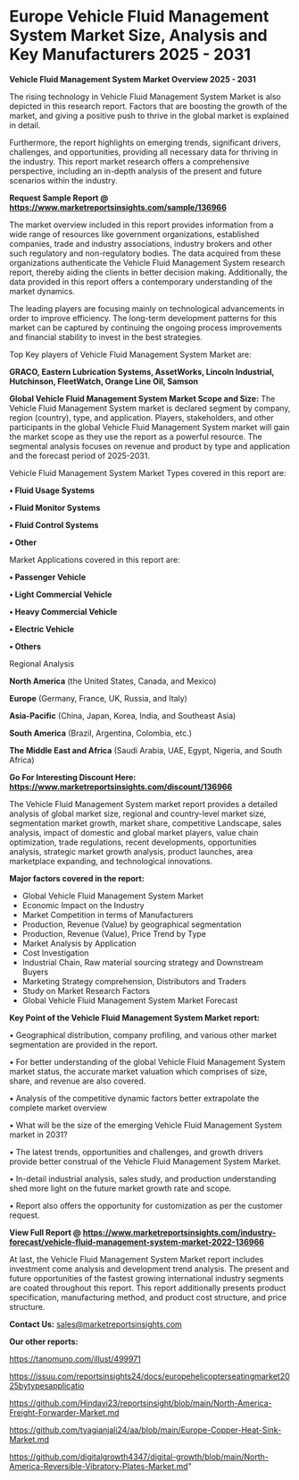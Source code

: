 # Europe Vehicle Fluid Management System Market Size, Analysis and Key Manufacturers 2025 - 2031

<Strong> Vehicle Fluid Management System Market Overview 2025 - 2031</strong>

The rising technology in Vehicle Fluid Management System Market is also depicted in this research report. Factors that are boosting the growth of the market, and giving a positive push to thrive in the global market is explained in detail.

Furthermore, the report highlights on emerging trends, significant drivers, challenges, and opportunities, providing all necessary data for thriving in the industry. This report market research offers a comprehensive perspective, including an in-depth analysis of the present and future scenarios within the industry.

<strong>Request Sample Report @ <a href=https://www.marketreportsinsights.com/sample/136966>https://www.marketreportsinsights.com/sample/136966</a></strong>

The market overview included in this report provides information from a wide range of resources like government organizations, established companies, trade and industry associations, industry brokers and other such regulatory and non-regulatory bodies. The data acquired from these organizations authenticate the Vehicle Fluid Management System research report, thereby aiding the clients in better decision making. Additionally, the data provided in this report offers a contemporary understanding of the market dynamics.

The leading players are focusing mainly on technological advancements in order to improve efficiency. The long-term development patterns for this market can be captured by continuing the ongoing process improvements and financial stability to invest in the best strategies.

Top Key players of Vehicle Fluid Management System Market are:

<strong>GRACO, Eastern Lubrication Systems, AssetWorks, Lincoln Industrial, Hutchinson, FleetWatch, Orange Line Oil, Samson</strong>

<strong><b>Global Vehicle Fluid Management System Market Scope and Size:</b></strong>
The Vehicle Fluid Management System market is declared segment by company, region (country), type, and application. Players, stakeholders, and other participants in the global Vehicle Fluid Management System market will gain the market scope as they use the report as a powerful resource. The segmental analysis focuses on revenue and product by type and application and the forecast period of 2025-2031.

Vehicle Fluid Management System Market Types covered in this report are:

<strong>• Fluid Usage Systems

• Fluid Monitor Systems

• Fluid Control Systems

• Other</strong>

Market Applications covered in this report are:

<strong>• Passenger Vehicle

• Light Commercial Vehicle

• Heavy Commercial Vehicle

• Electric Vehicle

• Others</strong> 

Regional Analysis

<strong>North America</strong> (the United States, Canada, and Mexico)

<strong>Europe</strong> (Germany, France, UK, Russia, and Italy)

<strong>Asia-Pacific</strong> (China, Japan, Korea, India, and Southeast Asia)

<strong>South America</strong> (Brazil, Argentina, Colombia, etc.)

<strong>The Middle East and Africa</strong> (Saudi Arabia, UAE, Egypt, Nigeria, and South Africa)

<strong>Go For Interesting Discount Here: <a href=https://www.marketreportsinsights.com/discount/136966>https://www.marketreportsinsights.com/discount/136966</a></strong>

The Vehicle Fluid Management System market report provides a detailed analysis of global market size, regional and country-level market size, segmentation market growth, market share, competitive Landscape, sales analysis, impact of domestic and global market players, value chain optimization, trade regulations, recent developments, opportunities analysis, strategic market growth analysis, product launches, area marketplace expanding, and technological innovations.

<strong><b>Major factors covered in the report:</b></strong>
<ul>
  <li>Global Vehicle Fluid Management System Market </li>
  <li>Economic Impact on the Industry</li>
  <li>Market Competition in terms of Manufacturers</li>
  <li>Production, Revenue (Value) by geographical segmentation</li>
  <li>Production, Revenue (Value), Price Trend by Type</li>
  <li>Market Analysis by Application</li>
  <li>Cost Investigation</li>
  <li>Industrial Chain, Raw material sourcing strategy and Downstream Buyers</li>
  <li>Marketing Strategy comprehension, Distributors and Traders</li>
  <li>Study on Market Research Factors</li>
  <li>Global Vehicle Fluid Management System Market Forecast</li>
</ul>

<strong><b>Key Point of the Vehicle Fluid Management System Market report:</b></strong>

• Geographical distribution, company profiling, and various other market segmentation are provided in the report.

• For better understanding of the global Vehicle Fluid Management System market status, the accurate market valuation which comprises of size, share, and revenue are also covered.

• Analysis of the competitive dynamic factors better extrapolate the complete market overview

• What will be the size of the emerging Vehicle Fluid Management System market in 2031?

• The latest trends, opportunities and challenges, and growth drivers provide better construal of the Vehicle Fluid Management System Market.

• In-detail industrial analysis, sales study, and production understanding shed more light on the future market growth rate and scope.

• Report also offers the opportunity for customization as per the customer request.

<strong><b>View Full Report @ <a href=https://www.marketreportsinsights.com/industry-forecast/vehicle-fluid-management-system-market-2022-136966>https://www.marketreportsinsights.com/industry-forecast/vehicle-fluid-management-system-market-2022-136966</a></b></strong>


At last, the Vehicle Fluid Management System Market report includes investment come analysis and development trend analysis. The present and future opportunities of the fastest growing international industry segments are coated throughout this report. This report additionally presents product specification, manufacturing method, and product cost structure, and price structure.

<strong>Contact Us:</strong>
sales@marketreportsinsights.com

<strong>Our other reports:</strong>

<a href=https://tanomuno.com/illust/499971>https://tanomuno.com/illust/499971</a>

<a href=https://issuu.com/reportsinsights24/docs/europehelicopterseatingmarket2025bytypesapplicatio>https://issuu.com/reportsinsights24/docs/europehelicopterseatingmarket2025bytypesapplicatio</a>

<a href=https://github.com/Hindavi23/reportsinsight/blob/main/North-America-Freight-Forwarder-Market.md>https://github.com/Hindavi23/reportsinsight/blob/main/North-America-Freight-Forwarder-Market.md</a>

<a href=https://github.com/tyagianjali24/aa/blob/main/Europe-Copper-Heat-Sink-Market.md>https://github.com/tyagianjali24/aa/blob/main/Europe-Copper-Heat-Sink-Market.md</a>

<a href=https://github.com/digitalgrowth4347/digital-growth/blob/main/North-America-Reversible-Vibratory-Plates-Market.md>https://github.com/digitalgrowth4347/digital-growth/blob/main/North-America-Reversible-Vibratory-Plates-Market.md</a>"
